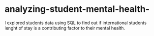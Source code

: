 # analyzing-student-mental-health-
I explored students data using SQL to find out if international students lenght of stay is a contributing factor to their mental health.
